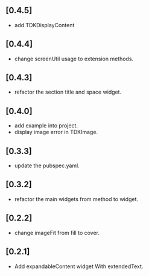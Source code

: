 ## [0.4.5]

* add TDKDisplayContent

## [0.4.4]

* change screenUtil usage to extension methods.

## [0.4.3]

* refactor the section title and space widget.

## [0.4.0]

* add example into project. 
* display image error in TDKImage.

## [0.3.3]

* update the pubspec.yaml.

## [0.3.2]

* refactor the main widgets from method to widget.

## [0.2.2]

* change imageFit from fill to cover.

## [0.2.1]

* Add expandableContent widget With extendedText.






